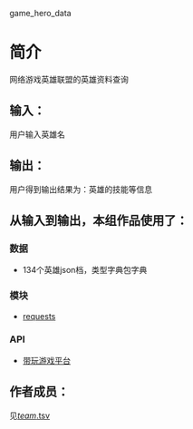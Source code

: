 game_hero_data


# 简介 
网络游戏英雄联盟的英雄资料查询


## 输入：
用户输入英雄名
## 输出：
用户得到输出结果为：英雄的技能等信息
## 从输入到输出，本组作品使用了：
### 数据
* 134个英雄json档，类型字典包字典
### 模块
* [requests](http://docs.python-requests.org/zh_CN/latest/user/quickstart.html)
### API
* [带玩游戏平台](http://lolapi.games-cube.com/GetChampionDetail?champion_id={champion_id})

## 作者成员：
见[_team_.tsv](_team_/_team_.tsv)
